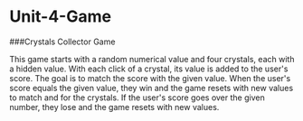 # Unit-4-Game

###Crystals Collector Game

This game starts with a random numerical value and four crystals, each with a hidden value. 
With each click of a crystal, its value is added to the user's score.
The goal is to match the score with the given value. 
When the user's score equals the given value, they win and the game resets with new values to match and for the crystals. 
If the user's score goes over the given number, they lose and the game resets with new values.
